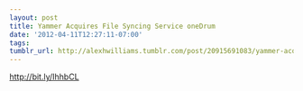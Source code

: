 ```yaml
---
layout: post
title: Yammer Acquires File Syncing Service oneDrum
date: '2012-04-11T12:27:11-07:00'
tags: 
tumblr_url: http://alexhwilliams.tumblr.com/post/20915691083/yammer-acquires-file-syncing-service-onedrum
---
```

<p><a href="http://bit.ly/IhhbCL">http://bit.ly/IhhbCL</a></p>

